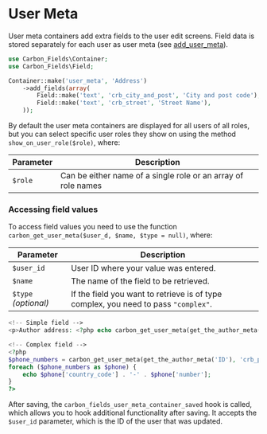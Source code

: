 # User Meta

User meta containers add extra fields to the user edit screens. Field data is stored separately for each user as user meta (see [add_user_meta](http://codex.wordpress.org/Function_Reference/add_user_meta)).

```php
use Carbon_Fields\Container;
use Carbon_Fields\Field;

Container::make('user_meta', 'Address')
	->add_fields(array(
		Field::make('text', 'crb_city_and_post', 'City and post code'),
		Field::make('text', 'crb_street', 'Street Name'),
	));
```

By default the user meta containers are displayed for all users of all roles, but you can select specific user roles they show on using the method `show_on_user_role($role)`, where:

| Parameter   | Description                                                   |
| ----------- | ------------------------------------------------------------- |
| `$role`     | Can be either name of a single role or an array of role names |

### Accessing field values

To access field values you need to use the function `carbon_get_user_meta($user_d, $name, $type = null)`, where:

| Parameter            | Description                                                                         |
| -------------------- | ----------------------------------------------------------------------------------- |
| `$user_id`           | User ID where your value was entered.                                               |
| `$name`              | The name of the field to be retrieved.                                              |
| `$type` *(optional)* | If the field you want to retrieve is of type complex, you need to pass `"complex"`. |

```php
<!-- Simple field -->
<p>Author address: <?php echo carbon_get_user_meta(get_the_author_meta('ID'), 'crb_street'); ?></p>

<!-- Complex field -->
<?php 
$phone_numbers = carbon_get_user_meta(get_the_author_meta('ID'), 'crb_phone_numbers', 'complex');
foreach ($phone_numbers as $phone) {
	echo $phone['country_code'] . '-' . $phone['number'];
}
?>
```

After saving, the `carbon_fields_user_meta_container_saved` hook is called, which allows you to hook additional functionality after saving. It accepts the `$user_id` parameter, which is the ID of the user that was updated.
